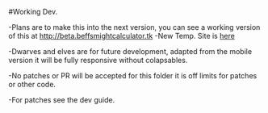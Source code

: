 #Working Dev.

-Plans are to make this into the next version, you can see a working version of this at http://beta.beffsmightcalculator.tk 
-New Temp. Site is <a href="http://jdc20181.github.io/BeffsMightCalculator/Experimental.html">here</a>

-Dwarves and elves are for future development, adapted from the mobile version it will be fully responsive without colapsables. 

-No patches or PR will be accepted for this folder it is off limits for patches or other code. 

-For patches see the dev guide.
